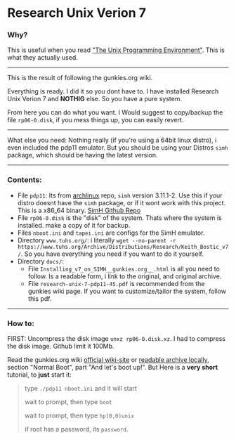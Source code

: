# Research Unix Verion 7

### Why?

This is useful when you read ["The Unix Programming Environment"](https://en.wikipedia.org/wiki/The_Unix_Programming_Environment). This is what they actually used.

----

This is the result of following the gunkies.org wiki.

Everything is ready. I did it so you dont have to. I have installed Research Unix Verion 7 and **NOTHIG** else. So you have a pure system.

From here you can do what you want. I Would suggest to copy/backup the file `rp06-0.disk`, if you mess things up, you can easily revert.

----

What else you need: Nothing really (if you're using a 64bit linux distro), i even included the pdp11 emulator. But you should be using your Distros `simh` package, which should be having the latest version.

----

### Contents:

- File `pdp11`: Its from [archlinux](https://archlinux.org/packages/community/x86_64/simh/) repo, `simh` version 3.11.1-2. Use this if your distro doesnt have the `simh` package, or if it wont work with this project. This is a x86_64 binary. [SimH Github Repo](https://github.com/simh/simh/)
- File `rp06-0.disk` is the "disk" of the system. Thats where the system is installed. make a copy of it for backup.
- Files `nboot.ini` and `tapei.ini` are configs for the SimH emulator.
- Directory `www.tuhs.org/`: i literally `wget --no-parent -r https://www.tuhs.org/Archive/Distributions/Research/Keith_Bostic_v7/`. So you have everything you need if you want to do it yourself.
- Directory `docs/`:
	- File `Installing_v7_on_SIMH__gunkies.org__.html` is all you need to follow. Is a readable form, i link to the original, and original archive.
	- File `research-unix-7-pdp11-45.pdf` is recommended from the gunkies wiki page. If you want to customize/tailor the system, follow this pdf.

----

### How to:

FIRST: Uncompress the disk image `unxz rp06-0.disk.xz`. I had to compress the disk image. Github limit it 100Mb.

Read the gunkies.org wiki [official wiki-site](https://gunkies.org/wiki/Installing_v7_on_SIMH) or [readable archive locally](docs/Installing_v7_on_SIMH__gunkies.org__.html), section "Normal Boot", part "And let's boot up!". But Here is a **very short** tutorial, to **just** start it:

>type `./pdp11 nboot.ini` and it will start
>
>wait to prompt, then type `boot`
>
>wait to prompt, then type `hp(0,0)unix`
>
>if root has a password, its `password`.
